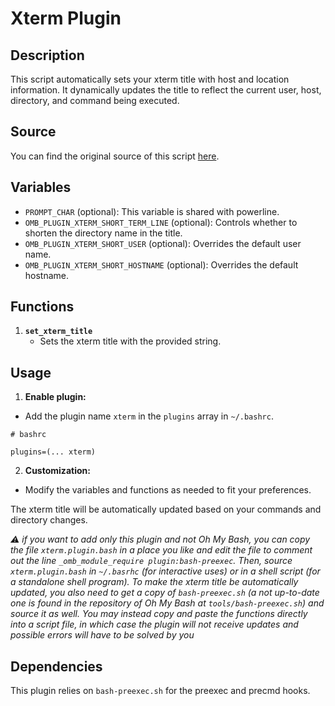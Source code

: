 # Xterm Plugin

## Description

This script automatically sets your xterm title with host and location
information. It dynamically updates the title to reflect the current user, host,
directory, and command being executed.

## Source

You can find the original source of this script
[here](https://github.com/Bash-it/bash-it/blob/bf2034d13d/plugins/available/xterm.plugin.bash).

## Variables

-   `PROMPT_CHAR` (optional): This variable is shared with powerline.
-   `OMB_PLUGIN_XTERM_SHORT_TERM_LINE` (optional): Controls whether to shorten
    the directory name in the title.
-   `OMB_PLUGIN_XTERM_SHORT_USER` (optional): Overrides the default user name.
-   `OMB_PLUGIN_XTERM_SHORT_HOSTNAME` (optional): Overrides the default
    hostname.

## Functions

1. **`set_xterm_title`**
    - Sets the xterm title with the provided string.

## Usage

1. **Enable plugin:**

-   Add the plugin name `xterm` in the `plugins` array in `~/.bashrc`.

```shell
# bashrc

plugins=(... xterm)
```

2. **Customization:**

-   Modify the variables and functions as needed to fit your preferences.

The xterm title will be automatically updated based on your commands and
directory changes.

_⚠️ if you want to add only this plugin and not Oh My Bash, you can copy the
file `xterm.plugin.bash` in a place you like and edit the file to comment out
the line `_omb_module_require plugin:bash-preexec`. Then, source
`xterm.plugin.bash` in `~/.basrhc` (for interactive uses) or in a shell script
(for a standalone shell program). To make the xterm title be automatically
updated, you also need to get a copy of `bash-preexec.sh` (a not up-to-date one
is found in the repository of Oh My Bash at `tools/bash-preexec.sh`) and source
it as well. You may instead copy and paste the functions directly into a script
file, in which case the plugin will not receive updates and possible errors will
have to be solved by you_

## Dependencies

This plugin relies on `bash-preexec.sh` for the preexec and precmd hooks.
